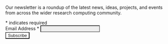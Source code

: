 Our newsletter is a roundup of the latest news, ideas, projects, and events from across the wider research computing community.

<!-- Begin Mailchimp Signup Form -->
<link href="https://cdn-images.mailchimp.com/embedcode/classic-10_7.css" rel="stylesheet" type="text/css">
<style type="text/css">
	#mc_embed_signup {
		clear: left;
		font-size: 14px;
	}
	/* Use visible colours on light and dark backgrounds (it will have a border too) */
	#mc_embed_signup input {
		background-color: #eee;
		color: #000;
	}
	/* Behave like a link (see mkdocs-material for theme colour vars) */
	#mc_embed_signup input[type="submit"] {
		background-color: var(--md-primary-fg-color);
		color: var(--md-primary-bg-color);
	}
	#mc_embed_signup input[type="submit"]:hover,
	#mc_embed_signup input[type="submit"]:focus,
	#mc_embed_signup input[type="submit"]:active {
		background-color: var(--md-accent-fg-color);
		color: var(--md-accent-bg-color);
	}
</style>

<div id="mc_embed_signup">
	<form action="https://northumbria.us5.list-manage.com/subscribe/post?u=9c23cc18396460fe09ba6110b&amp;id=7c081be75c" method="post" id="mc-embedded-subscribe-form" name="mc-embedded-subscribe-form" class="validate" target="_blank" novalidate>
		<div id="mc_embed_signup_scroll">
			<div class="indicates-required"><span class="asterisk">*</span> indicates required</div>
			<div class="mc-field-group">
				<label for="mce-EMAIL">Email Address  <span class="asterisk">*</span></label>
				<input type="email" value="" name="EMAIL" class="required email" id="mce-EMAIL">
			</div>
			<div id="mce-responses" class="clear">
				<div class="response" id="mce-error-response" style="display:none"></div>
				<div class="response" id="mce-success-response" style="display:none"></div>
			</div>
			<!-- real people should not fill this in and expect good things - do not remove this or risk form bot signups -->
			<div style="position: absolute; left: -5000px;" aria-hidden="true">
				<input type="text" name="b_9c23cc18396460fe09ba6110b_7c081be75c" tabindex="-1" value="">
			</div>
			<div class="clear">
				<input type="submit" value="Subscribe" name="subscribe" id="mc-embedded-subscribe" class="button">
			</div>
		</div>
	</form>
</div>
<!--End mc_embed_signup-->
